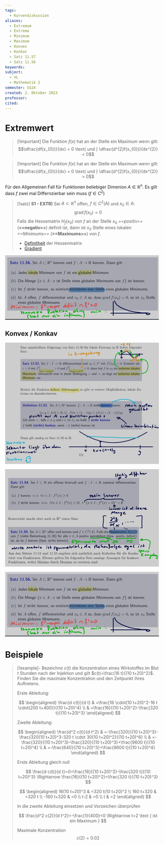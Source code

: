```yaml
---
tags:
  - Kurvendiskussion
aliases:
  - Extremum
  - Extrema
  - Minimum
  - Maximum
  - Konvex
  - Konkav
  - Satz 11.57
  - Satz 11.56
keywords: 
subject:
  - VL
  - Mathematik 2
semester: SS24
created: 2. Oktober 2023
professor: 
cited:
---
```

 

# Extremwert

> [!important] Die Funktion $f(x)$ hat an der Stelle ein Maximum wenn gilt:
 >$$\dfrac{df(x_{0})}{dx} = 0 \text{ und } \dfrac{d^{2}f(x_{0})}{dx^{2}} < 0$$

> [!important] Die Funktion $f(x)$ hat an der Stelle ein Maximum wenn gilt:
> $$\dfrac{df(x_{0})}{dx} = 0 \text{ und } \dfrac{d^{2}f(x_{0})}{dx^{2}} > 0$$

Für den Allgemeinen Fall für Funktionen beliebiger Dimenion $A \in \mathbb{R}^{n}$.
Es gilt dass $f$ zwei mal Differnzierbar sein muss ($f\in C^{2}$)

> [!satz] **S1 - EXTR)** Sei $A \subset \mathbb{R}^n$ offen, $f \in C^2(A)$ und $x_0 \in A$:
> $$\operatorname{grad} f\left(x_0\right)=0$$
> Falls die Hessematrix $H_f\left(x_0\right)$ von $f$ an der Stelle $x_0$ *==positiv==* (**==negativ==**) definit ist, dann ist $x_0$ Stelle eines lokalen *==Minimums==* (**==Maximums==**) von $f$.
> - [Definitheit](../Algebra/Definitheit.md) der Hessenmatrix
> - [Gradient](Gradient.md)

![900](assets/{B5043AEE-BCCF-42EA-A2DB-29B5ECC1CB8D}.png)

## Konvex / Konkav

![900](assets/{F6039E57-8507-4287-AE4D-B1B0BE7989DD}.png)

![900](assets/{83657E46-E605-4AC2-AD43-84EE74C58D15}.png)

![900](assets/{B5043AEE-BCCF-42EA-A2DB-29B5ECC1CB8D}.png)

# Beispiele

> [!example]- Bezeichne $c(t)$ die Konzentration eines Wirkstoffes im Blut $t$ Stunden nach der Injektion und gilt $c(t)=\frac{16 t}{(10 t+20)^2}$.
> Finden Sie die maximale Konzentration und den Zeitpunkt ihres Auftretens.
> 
> Erste Ableitung:
> 
> $$
> \begin{aligned}
> \frac{d c(t)}{d t} & =\frac{16 \cdot(10 t+20)^2-16 t \cdot(200 t+400)}{(10 t+20)^4} \\
> & =\frac{16}{(10 t+20)^2}-\frac{320 t}{(10 t+20)^3}
> \end{aligned}
> $$
> 
> Zweite Ableitung:
> 
> $$
> \begin{aligned}
> \frac{d^2 c(t)}{d t^2} & =-\frac{320}{(10 t+20)^3}-\frac{320(10 t+20)^3-320 t \cdot 30(10 t+20)^2}{(10 t+20)^6} \\
> & =-\frac{320}{(10 t+20)^3}-\frac{320}{(10 t+20)^3}+\frac{9600 t}{(10 t+20)^4} \\
> & =-\frac{640}{(10 t+20)^3}+\frac{9600 t}{(10 t+20)^4}
> \end{aligned}
> $$
> 
> Erste Ableitung gleich null
> 
> $$
> \frac{d c(t)}{d t}=0=\frac{16}{(10 t+20)^2}-\frac{320 t}{(10 t+20)^3} \Rightarrow \frac{16}{(10 t+20)^2}=\frac{320 t}{(10 t+20)^3}
> $$
> 
> $$
> \begin{aligned}
> 16(10 t+20)^3 & =320 t(10 t+20)^2 \\
> 160 t+320 & =320 t \\
> -160 t+320 & =0 \\
> t-2 & =0 \\
> t & =2
> \end{aligned}
> $$
> 
> In die zweite Ableitung einsetzen und Vorzeichen überprüfen
> 
> $$
> \frac{d^2 c(2)}{d t^2}=-\frac{1}{400}<0 \Rightarrow t=2 \text { ist ein Maximum }
> $$
> 
> Maximale Konzentration
> $$c(2) = 0.02$$